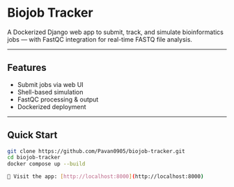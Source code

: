 #  Biojob Tracker

A Dockerized Django web app to submit, track, and simulate bioinformatics jobs — with FastQC integration for real-time FASTQ file analysis.

---

##  Features

- Submit jobs via web UI
- Shell-based simulation
- FastQC processing & output
- Dockerized deployment

---

##  Quick Start

```bash
git clone https://github.com/Pavan0905/biojob-tracker.git
cd biojob-tracker
docker compose up --build

🔗 Visit the app: [http://localhost:8000](http://localhost:8000)
